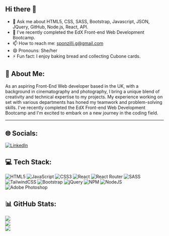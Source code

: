 ## Hi there 👋

- 🔭 Ask me about HTML5, CSS, SASS, Bootstrap, Javascript, JSON, JQuery, GitHub, Node.js, React, API.
- 🌱 I've recently completed the EdX Front-end Web Development Bootcamp.
- 📫 How to reach me: sponzilli.g@gmail.com
- 😄 Pronouns: She/her
- ⚡ Fun fact: I enjoy baking bread and collecting Cubone cards.


## 💫 About Me:
As an aspiring Front-End Web developer based in the UK, with a background in cinematography and photography, I bring a unique blend of creativity and technical expertise to my projects. My experience working on set with various departments has honed my teamwork and problem-solving skills.
I've recently completed the EdX Front-end Web Development Bootcamp and I'm excited to embark on a new journey in the coding field.

---

## 🌐 Socials:
[![LinkedIn](https://img.shields.io/badge/LinkedIn-%230077B5.svg?logo=linkedin&logoColor=white)](https://linkedin.com/in/giada-sponzilli-b39b9b63) 

## 💻 Tech Stack:
![HTML5](https://img.shields.io/badge/html5-%23E34F26.svg?style=for-the-badge&logo=html5&logoColor=white) ![JavaScript](https://img.shields.io/badge/javascript-%23323330.svg?style=for-the-badge&logo=javascript&logoColor=%23F7DF1E) ![CSS3](https://img.shields.io/badge/css3-%231572B6.svg?style=for-the-badge&logo=css3&logoColor=white) ![React](https://img.shields.io/badge/react-%2320232a.svg?style=for-the-badge&logo=react&logoColor=%2361DAFB) ![React Router](https://img.shields.io/badge/React_Router-CA4245?style=for-the-badge&logo=react-router&logoColor=white) ![SASS](https://img.shields.io/badge/SASS-hotpink.svg?style=for-the-badge&logo=SASS&logoColor=white) ![TailwindCSS](https://img.shields.io/badge/tailwindcss-%2338B2AC.svg?style=for-the-badge&logo=tailwind-css&logoColor=white) ![Bootstrap](https://img.shields.io/badge/bootstrap-%23563D7C.svg?style=for-the-badge&logo=bootstrap&logoColor=white) ![jQuery](https://img.shields.io/badge/jquery-%230769AD.svg?style=for-the-badge&logo=jquery&logoColor=white) ![NPM](https://img.shields.io/badge/NPM-%23000000.svg?style=for-the-badge&logo=npm&logoColor=white) ![NodeJS](https://img.shields.io/badge/node.js-6DA55F?style=for-the-badge&logo=node.js&logoColor=white) ![Adobe Photoshop](https://img.shields.io/badge/adobephotoshop-%2331A8FF.svg?style=for-the-badge&logo=adobephotoshop&logoColor=white) 	
## 📊 GitHub Stats:
![](https://github-readme-stats.vercel.app/api?username=giadasponzilli&theme=dark&hide_border=false&include_all_commits=true&count_private=true)<br/>
![](https://github-readme-streak-stats.herokuapp.com/?user=giadasponzilli&theme=dark&hide_border=false)<br/>
![](https://github-readme-stats.vercel.app/api/top-langs/?username=giadasponzilli&theme=dark&hide_border=false&include_all_commits=true&count_private=true&layout=compact)





 
